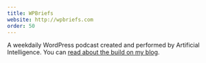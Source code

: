 ```yaml
---
title: WPBriefs
website: http://wpbriefs.com
order: 50
---
```

A weekdaily WordPress podcast created and performed by Artificial Intelligence. You can [read about the build on my blog](https://www.binarymoon.co.uk/2023/05/creating-wpbriefs-the-ai-powered-podcast-for-wordpress-enthusiasts/).